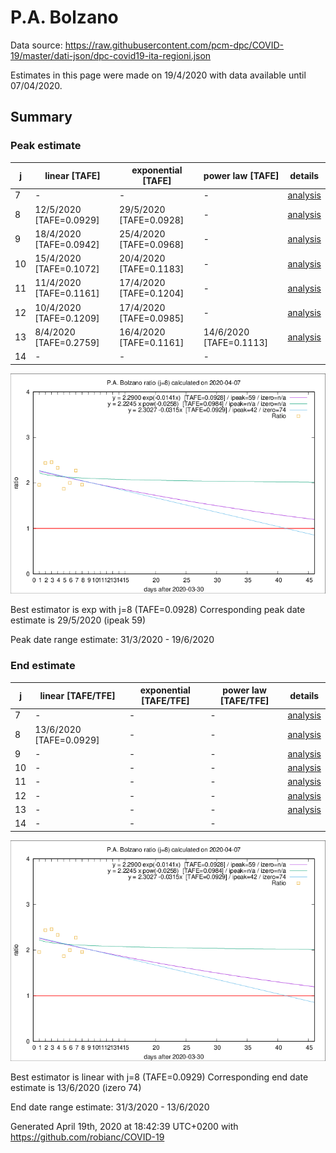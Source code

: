 # P.A. Bolzano


Data source: https://raw.githubusercontent.com/pcm-dpc/COVID-19/master/dati-json/dpc-covid19-ita-regioni.json

Estimates in this page were made on 19/4/2020 with data available until 07/04/2020.


## Summary 

### Peak estimate 
|j|linear [TAFE]|exponential [TAFE]|power law [TAFE]|details|
|---|----|-----------|---------|-------|
|7|-|-|-|[analysis](COVID-19_p.a._bolzano_j7_2020-04-07.md)|
|8|12/5/2020 [TAFE=0.0929]|29/5/2020 [TAFE=0.0928]|-|[analysis](COVID-19_p.a._bolzano_j8_2020-04-07.md)|
|9|18/4/2020 [TAFE=0.0942]|25/4/2020 [TAFE=0.0968]|-|[analysis](COVID-19_p.a._bolzano_j9_2020-04-07.md)|
|10|15/4/2020 [TAFE=0.1072]|20/4/2020 [TAFE=0.1183]|-|[analysis](COVID-19_p.a._bolzano_j10_2020-04-07.md)|
|11|11/4/2020 [TAFE=0.1161]|17/4/2020 [TAFE=0.1204]|-|[analysis](COVID-19_p.a._bolzano_j11_2020-04-07.md)|
|12|10/4/2020 [TAFE=0.1209]|17/4/2020 [TAFE=0.0985]|-|[analysis](COVID-19_p.a._bolzano_j12_2020-04-07.md)|
|13|8/4/2020 [TAFE=0.2759]|16/4/2020 [TAFE=0.1161]|14/6/2020 [TAFE=0.1113]|[analysis](COVID-19_p.a._bolzano_j13_2020-04-07.md)|
|14|-|-|-||

![best peak estimate](COVID-19_p.a._bolzano_j8_2020-04-07.png)

Best estimator is exp with j=8 (TAFE=0.0928)
Corresponding peak date estimate is 29/5/2020 (ipeak 59)


Peak date range estimate: 31/3/2020 - 19/6/2020

### End estimate 
|j|linear [TAFE/TFE]|exponential [TAFE/TFE]|power law [TAFE/TFE]|details|
|---|----|-----------|---------|-------|
|7|-|-|-|[analysis](COVID-19_p.a._bolzano_j7_2020-04-07.md)|
|8|13/6/2020 [TAFE=0.0929]|-|-|[analysis](COVID-19_p.a._bolzano_j8_2020-04-07.md)|
|9|-|-|-|[analysis](COVID-19_p.a._bolzano_j9_2020-04-07.md)|
|10|-|-|-|[analysis](COVID-19_p.a._bolzano_j10_2020-04-07.md)|
|11|-|-|-|[analysis](COVID-19_p.a._bolzano_j11_2020-04-07.md)|
|12|-|-|-|[analysis](COVID-19_p.a._bolzano_j12_2020-04-07.md)|
|13|-|-|-|[analysis](COVID-19_p.a._bolzano_j13_2020-04-07.md)|
|14|-|-|-||

![best zero estimate](COVID-19_p.a._bolzano_j8_2020-04-07.png)

Best estimator is linear with j=8 (TAFE=0.0929)
Corresponding end date estimate is 13/6/2020 (izero 74)


End date range estimate: 31/3/2020 - 13/6/2020

Generated April 19th, 2020 at 18:42:39 UTC+0200 with https://github.com/robianc/COVID-19
